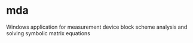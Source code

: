 # mda
Windows application for measurement device block scheme analysis and solving symbolic matrix equations
